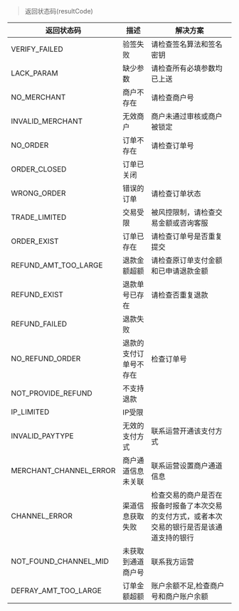 ﻿
> 返回状态码(resultCode)


返回状态码 | 描述|解决方案
---|---|----
VERIFY_FAILED | 验签失败|请检查签名算法和签名密钥
LACK_PARAM | 缺少参数|请检查所有必填参数均已上送
NO_MERCHANT | 商户不存在|请检查商户号
INVALID_MERCHANT | 无效商户|商户未通过审核或商户被锁定
NO_ORDER | 订单不存在|请检查订单号
ORDER_CLOSED | 订单已关闭|
WRONG_ORDER | 错误的订单|请检查订单状态
TRADE_LIMITED | 交易受限|被风控限制，请检查交易金额或咨询客服
ORDER_EXIST | 订单已存在|请检查订单号是否重复提交
REFUND_AMT_TOO_LARGE | 退款金额超额|请检查原订单支付金额和已申请退款金额
REFUND_EXIST | 退款单号已存在|请检查否重复退款
REFUND_FAILED | 退款失败|
NO_REFUND_ORDER | 退款的支付订单号不存在|检查订单号
NOT_PROVIDE_REFUND | 不支持退款|
IP_LIMITED | IP受限|
INVALID_PAYTYPE|无效的支付方式|联系运营开通该支付方式
MERCHANT_CHANNEL_ERROR|商户通道信息未关联|联系运营设置商户通道信息
CHANNEL_ERROR|渠道信息获取失败|检查交易的商户是否在报备时报备了本次交易的支付方式，或者本次交易的银行是否是该通道支持的银行
NOT_FOUND_CHANNEL_MID|未获取到通道商户号|联系我方运营
DEFRAY_AMT_TOO_LARGE|订单金额超额|账户余额不足,检查商户号和商户账户余额